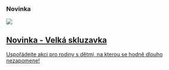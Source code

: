


### Novinka

<article>
  <a class="jumbo" href="/atrakce/velka-skluzavka">
    <img class="preview" src="<%= photos('velka-skluzavka').first %>" />
    <div>
      <h2>Novinka - Velká skluzavka</h2>
      <p>
        Uspořádejte akci pro rodiny s dětmi, na kterou se hodně dlouho nezapomene!<br />
      </p>
    </div>
  </a>
</article>
